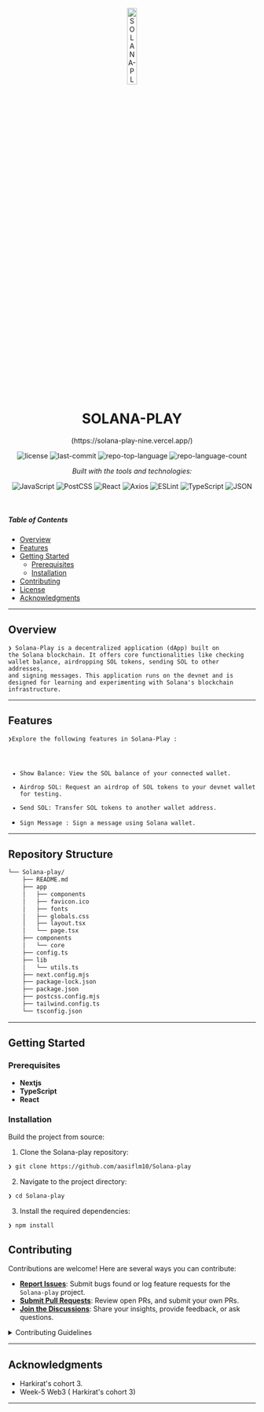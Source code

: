 <p align="center">
  <img src="https://img.icons8.com/?size=512&id=55494&format=png" width="20%" alt="SOLANA-PLAY-logo">
</p>
<p align="center">
    <h1 align="center">SOLANA-PLAY</h1>
</p>
<p align="center">
    (https://solana-play-nine.vercel.app/)
</p>
<p align="center">
	<img src="https://img.shields.io/github/license/aasiflm10/Solana-play?style=flat&logo=opensourceinitiative&logoColor=white&color=0080ff" alt="license">
	<img src="https://img.shields.io/github/last-commit/aasiflm10/Solana-play?style=flat&logo=git&logoColor=white&color=0080ff" alt="last-commit">
	<img src="https://img.shields.io/github/languages/top/aasiflm10/Solana-play?style=flat&color=0080ff" alt="repo-top-language">
	<img src="https://img.shields.io/github/languages/count/aasiflm10/Solana-play?style=flat&color=0080ff" alt="repo-language-count">
</p>
<p align="center">
		<em>Built with the tools and technologies:</em>
</p>
<p align="center">
	<img src="https://img.shields.io/badge/JavaScript-F7DF1E.svg?style=flat&logo=JavaScript&logoColor=black" alt="JavaScript">
	<img src="https://img.shields.io/badge/PostCSS-DD3A0A.svg?style=flat&logo=PostCSS&logoColor=white" alt="PostCSS">
	<img src="https://img.shields.io/badge/React-61DAFB.svg?style=flat&logo=React&logoColor=black" alt="React">
	<img src="https://img.shields.io/badge/Axios-5A29E4.svg?style=flat&logo=Axios&logoColor=white" alt="Axios">
	<img src="https://img.shields.io/badge/ESLint-4B32C3.svg?style=flat&logo=ESLint&logoColor=white" alt="ESLint">
	<img src="https://img.shields.io/badge/TypeScript-3178C6.svg?style=flat&logo=TypeScript&logoColor=white" alt="TypeScript">
	<img src="https://img.shields.io/badge/JSON-000000.svg?style=flat&logo=JSON&logoColor=white" alt="JSON">
</p>

<br>

#####  Table of Contents

- [ Overview](#-overview)
- [ Features](#-features)
- [ Getting Started](#-getting-started)
    - [ Prerequisites](#-prerequisites)
    - [ Installation](#-installation)
- [ Contributing](#-contributing)
- [ License](#-license)
- [ Acknowledgments](#-acknowledgments)

---

##  Overview

<code>❯ Solana-Play is a decentralized application (dApp) built on the Solana blockchain. It offers core functionalities like checking wallet balance, airdropping SOL tokens, sending SOL to other addresses, and signing messages. This application runs on the devnet and is designed for learning and experimenting with Solana's blockchain infrastructure.
</code>

---

##  Features

<code>❯Explore the following features in Solana-Play : 
- Show Balance: View the SOL balance of your connected wallet.
- Airdrop SOL: Request an airdrop of SOL tokens to your devnet wallet for testing.
- Send SOL: Transfer SOL tokens to another wallet address.
- Sign Message : Sign a message using Solana wallet. </code>
---

##  Repository Structure

```sh
└── Solana-play/
    ├── README.md
    ├── app
    │   ├── components
    │   ├── favicon.ico
    │   ├── fonts
    │   ├── globals.css
    │   ├── layout.tsx
    │   └── page.tsx
    ├── components
    │   └── core
    ├── config.ts
    ├── lib
    │   └── utils.ts
    ├── next.config.mjs
    ├── package-lock.json
    ├── package.json
    ├── postcss.config.mjs
    ├── tailwind.config.ts
    └── tsconfig.json
```

---

##  Getting Started

###  Prerequisites

- **Nextjs**
- **TypeScript**
- **React**

###  Installation

Build the project from source:

1. Clone the Solana-play repository:
```sh
❯ git clone https://github.com/aasiflm10/Solana-play
```

2. Navigate to the project directory:
```sh
❯ cd Solana-play
```

3. Install the required dependencies:
```sh
❯ npm install
```



##  Contributing

Contributions are welcome! Here are several ways you can contribute:

- **[Report Issues](https://github.com/aasiflm10/Solana-play/issues)**: Submit bugs found or log feature requests for the `Solana-play` project.
- **[Submit Pull Requests](https://github.com/aasiflm10/Solana-play/blob/main/CONTRIBUTING.md)**: Review open PRs, and submit your own PRs.
- **[Join the Discussions](https://github.com/aasiflm10/Solana-play/discussions)**: Share your insights, provide feedback, or ask questions.

<details closed>
<summary>Contributing Guidelines</summary>

1. **Fork the Repository**: Start by forking the project repository to your github account.
2. **Clone Locally**: Clone the forked repository to your local machine using a git client.
   ```sh
   git clone https://github.com/aasiflm10/Solana-play
   ```
3. **Create a New Branch**: Always work on a new branch, giving it a descriptive name.
   ```sh
   git checkout -b new-feature-x
   ```
4. **Make Your Changes**: Develop and test your changes locally.
5. **Commit Your Changes**: Commit with a clear message describing your updates.
   ```sh
   git commit -m 'Implemented new feature x.'
   ```
6. **Push to github**: Push the changes to your forked repository.
   ```sh
   git push origin new-feature-x
   ```
7. **Submit a Pull Request**: Create a PR against the original project repository. Clearly describe the changes and their motivations.
8. **Review**: Once your PR is reviewed and approved, it will be merged into the main branch. Congratulations on your contribution!
</details>

---


##  Acknowledgments

- Harkirat's cohort 3.
- Week-5 Web3 ( Harkirat's cohort 3)

---
